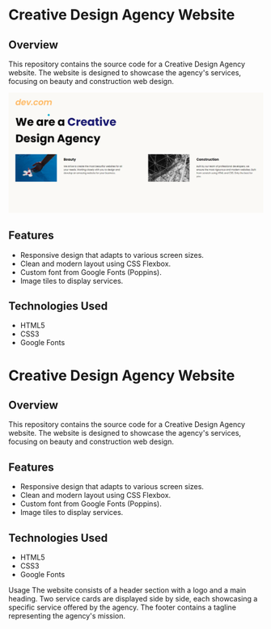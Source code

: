 # Creative Design Agency Website

## Overview

This repository contains the source code for a Creative Design Agency website. The website is designed to showcase the agency's services, focusing on beauty and construction web design.

![DESIGN](SAMPLE1.png)


## Features

- Responsive design that adapts to various screen sizes.
- Clean and modern layout using CSS Flexbox.
- Custom font from Google Fonts (Poppins).
- Image tiles to display services.

## Technologies Used

- HTML5
- CSS3
- Google Fonts
# Creative Design Agency Website

## Overview

This repository contains the source code for a Creative Design Agency website. The website is designed to showcase the agency's services, focusing on beauty and construction web design.

## Features

- Responsive design that adapts to various screen sizes.
- Clean and modern layout using CSS Flexbox.
- Custom font from Google Fonts (Poppins).
- Image tiles to display services.

## Technologies Used

- HTML5
- CSS3
- Google Fonts

Usage
The website consists of a header section with a logo and a main heading.
Two service cards are displayed side by side, each showcasing a specific service offered by the agency.
The footer contains a tagline representing the agency's mission.



